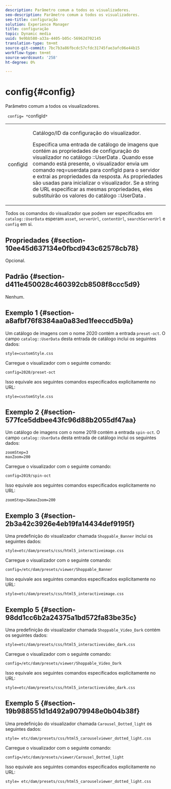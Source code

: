 ```yaml
---
description: Parâmetro comum a todos os visualizadores.
seo-description: Parâmetro comum a todos os visualizadores.
seo-title: configuração
solution: Experience Manager
title: configuração
topic: Dynamic media
uuid: 9e9bb580-a33a-4405-b05c-56962d702145
translation-type: tm+mt
source-git-commit: 7bc7b3a86fbcdc57cfdc31745fae3afc06e44b15
workflow-type: tm+mt
source-wordcount: '258'
ht-degree: 0%

---
```



# config{#config}

Parâmetro comum a todos os visualizadores.

` config= *`configId`*`

<table id="table_9B98C97485DD4DEB8A6ECBCE8DF6B886"> 
 <tbody> 
  <tr> 
   <td colname="col1"> <p> <span class="codeph"> <span class="varname"> configId  </span> </span> </p> </td> 
   <td colname="col2"> <p>Catálogo/ID da configuração do visualizador. </p> <p> Especifica uma entrada de catálogo de imagens que contém as propriedades de configuração do visualizador no catálogo <span class="codeph">::UserData </span>. Quando esse comando está presente, o visualizador envia um comando <span class="codeph"> req=userdata </span> para <span class="codeph"> configId </span> para o servidor e extrai as propriedades da resposta. As propriedades são usadas para inicializar o visualizador. Se a string de URL especificar as mesmas propriedades, eles substituirão os valores do catálogo <span class="codeph">::UserData </span>. </p> </td> 
  </tr> 
 </tbody> 
</table>

Todos os comandos do visualizador que podem ser especificados em `catalog::UserData` esperam `asset`, `serverUrl`, `contentUrl`, `searchServerUrl` e `config` em si.

## Propriedades {#section-10ee45d637134e0fbcd943c62578cb78}

Opcional.

## Padrão {#section-d411e450028c460392cb8508f8ccc5d9}

Nenhum.

## Exemplo 1 {#section-a8afbf76f8384aa0a83ed1feeccd5b9a}

Um catálogo de imagens com o nome 2020 contém a entrada `preset-oct`. O campo `catalog::UserData` desta entrada de catálogo inclui os seguintes dados:

```
style=customStyle.css
```

Carregue o visualizador com o seguinte comando:

```
config=2020/preset-oct
```

Isso equivale aos seguintes comandos especificados explicitamente no URL:

```
style=customStyle.css
```

## Exemplo 2 {#section-577fce5ddbee43fc96d88b2055df47aa}

Um catálogo de imagens com o nome 2019 contém a entrada `spin-oct`. O campo `catalog::UserData` desta entrada de catálogo inclui os seguintes dados:

```
zoomStep=3 
maxZoom=200
```

Carregue o visualizador com o seguinte comando:

```
config=2019/spin-oct
```

Isso equivale aos seguintes comandos especificados explicitamente no URL:

```
zoomStep=3&maxZoom=200
```

## Exemplo 3 {#section-2b3a42c3926e4eb19fa14434def9195f}

Uma predefinição do visualizador chamada `Shoppable_Banner` inclui os seguintes dados:

```
style=etc/dam/presets/css/html5_interactiveimage.css
```

Carregue o visualizador com o seguinte comando:

```
config=/etc/dam/presets/viewer/Shoppable_Banner
```

Isso equivale aos seguintes comandos especificados explicitamente no URL:

`style=etc/dam/presets/css/html5_interactiveimage.css`

## Exemplo 5 {#section-98dd1cc6b2a24375a1bd572fa83be35c}

Uma predefinição do visualizador chamada `Shoppable_Video_Dark` contém os seguintes dados:

```
style=etc/dam/presets/css/html5_interactivevideo_dark.css
```

Carregue o visualizador com o seguinte comando:

```
config=/etc/dam/presets/viewer/Shoppable_Video_Dark
```

Isso equivale aos seguintes comandos especificados explicitamente no URL:

```
style=etc/dam/presets/css/html5_interactivevideo_dark.css
```

## Exemplo 5 {#section-19b988551d1d492a9079948e0b04b38f}

Uma predefinição do visualizador chamada `Carousel_Dotted_light` os seguintes dados:

```
style= etc/dam/presets/css/html5_carouselviewer_dotted_light.css
```

Carregue o visualizador com o seguinte comando:

```
config=/etc/dam/presets/viewer/Carousel_Dotted_light
```

Isso equivale aos seguintes comandos especificados explicitamente no URL:

```
style= etc/dam/presets/css/html5_carouselviewer_dotted_light.css
```

